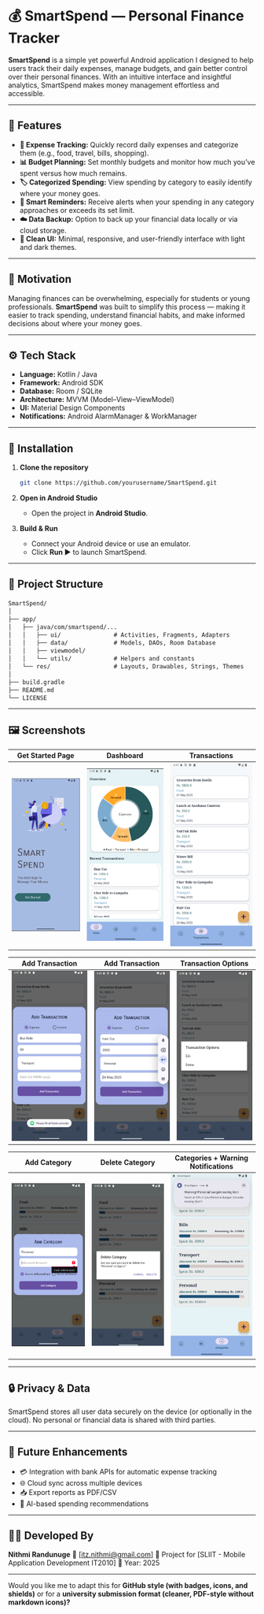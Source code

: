 # 💰 SmartSpend — Personal Finance Tracker

**SmartSpend** is a simple yet powerful Android application I designed to help users track their daily expenses, manage budgets, and gain better control over their personal finances. With an intuitive interface and insightful analytics, SmartSpend makes money management effortless and accessible.

---

## 📱 Features

* **💸 Expense Tracking:** Quickly record daily expenses and categorize them (e.g., food, travel, bills, shopping).
* **📊 Budget Planning:** Set monthly budgets and monitor how much you’ve spent versus how much remains.
* **🏷️ Categorized Spending:** View spending by category to easily identify where your money goes.
* **🔔 Smart Reminders:** Receive alerts when your spending in any category approaches or exceeds its set limit.
* **☁️ Data Backup:** Option to back up your financial data locally or via cloud storage.
* **🎨 Clean UI:** Minimal, responsive, and user-friendly interface with light and dark themes.

---

## 🧠 Motivation

Managing finances can be overwhelming, especially for students or young professionals. **SmartSpend** was built to simplify this process — making it easier to track spending, understand financial habits, and make informed decisions about where your money goes.

---

## ⚙️ Tech Stack

* **Language:** Kotlin / Java
* **Framework:** Android SDK
* **Database:** Room / SQLite
* **Architecture:** MVVM (Model–View–ViewModel)
* **UI:** Material Design Components
* **Notifications:** Android AlarmManager & WorkManager

---

## 🚀 Installation

1. **Clone the repository**

   ```bash
   git clone https://github.com/yourusername/SmartSpend.git
   ```
2. **Open in Android Studio**

   * Open the project in **Android Studio**.
3. **Build & Run**

   * Connect your Android device or use an emulator.
   * Click **Run ▶️** to launch SmartSpend.

---

## 📂 Project Structure

```
SmartSpend/
│
├── app/
│   ├── java/com/smartspend/...
│   │   ├── ui/               # Activities, Fragments, Adapters
│   │   ├── data/             # Models, DAOs, Room Database
│   │   ├── viewmodel/        
│   │   └── utils/            # Helpers and constants
│   └── res/                  # Layouts, Drawables, Strings, Themes
│
├── build.gradle
├── README.md
└── LICENSE
```

---

## 🖼️ Screenshots

| Get Started Page                   | Dashboard                              | Transactions                   |
| ---------------------------------- | -------------------------------------- | ------------------------------ |
| ![App Screenshot](assets/1.png)    |   ![App Screenshot](assets/2.png)      |![App Screenshot](assets/3.png) |

| Add Transaction                    |  Add Transaction                       | Transaction Options                |
| ---------------------------------- | -------------------------------------- | ---------------------------------- |
| ![App Screenshot](assets/4.png)    |   ![App Screenshot](assets/5.png)      | ![App Screenshot](assets/6.png)    |

| Add Category                       | Delete Category                        | Categories + Warning Notifications |
| ---------------------------------- | -------------------------------------- | ---------------------------------- |
| ![App Screenshot](assets/7.png)    |   ![App Screenshot](assets/9.png)      | ![App Screenshot](assets/8.png)    |






---

## 🔒 Privacy & Data

SmartSpend stores all user data securely on the device (or optionally in the cloud). No personal or financial data is shared with third parties.

---

## 🧩 Future Enhancements

* 💳 Integration with bank APIs for automatic expense tracking
* 🌐 Cloud sync across multiple devices
* 📥 Export reports as PDF/CSV
* 🤖 AI-based spending recommendations

---

## 👨‍💻 Developed By

**Nithmi Randunuge**
📧 [[itz.nithmi@gmail.com](mailto:itz.nithmi@gmail.com)]
🧾 Project for [SLIIT - Mobile Application Development IT2010]
📅 Year: 2025



---

Would you like me to adapt this for **GitHub style (with badges, icons, and shields)** or for a **university submission format (cleaner, PDF-style without markdown icons)?**


